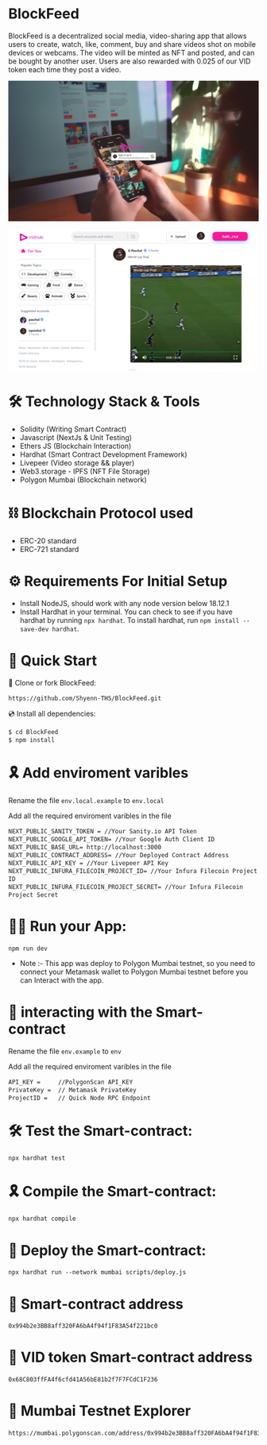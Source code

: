 # BlockFeed

BlockFeed is a decentralized social media, video-sharing app that allows users to create, watch, like, comment, buy and share videos shot on mobile devices or webcams. The video will be minted as NFT and posted, and can be bought by another user. Users are also rewarded with 0.025 of our VID token each time they post a video.

![screenshot](./assets//Screenshot%20(81).png)

![screenshot](./assets//Screenshot%20(80).png)

# 🛠 Technology Stack & Tools

- Solidity (Writing Smart Contract)
- Javascript (NextJs & Unit Testing)
- Ethers JS (Blockchain Interaction)
- Hardhat (Smart Contract Development Framework)
- Livepeer (Video storage && player)
- Web3.storage - IPFS (NFT File Storage)
- Polygon Mumbai (Blockchain network)

# ⛓ Blockchain Protocol used

- ERC-20 standard
- ERC-721 standard

# ⚙ Requirements For Initial Setup
- Install NodeJS, should work with any node version below 18.12.1
- Install Hardhat in your terminal. You can check to see if you have hardhat by running `npx hardhat`. To install hardhat, run `npm install --save-dev hardhat`.

# 🚀 Quick Start

📄 Clone or fork BlockFeed:

```
https://github.com/Shyenn-THS/BlockFeed.git
```
💿 Install all dependencies:

```
$ cd BlockFeed
$ npm install
```

# 🎗 Add enviroment varibles

Rename the file `env.local.example` to `env.local`

Add all the required enviroment varibles in the file

```
NEXT_PUBLIC_SANITY_TOKEN = //Your Sanity.io API Token
NEXT_PUBLIC_GOOGLE_API_TOKEN= //Your Google Auth Client ID  
NEXT_PUBLIC_BASE_URL= http://localhost:3000
NEXT_PUBLIC_CONTRACT_ADDRESS= //Your Deployed Contract Address
NEXT_PUBLIC_API_KEY = //Your Livepeer API Key
NEXT_PUBLIC_INFURA_FILECOIN_PROJECT_ID= //Your Infura Filecoin Project ID
NEXT_PUBLIC_INFURA_FILECOIN_PROJECT_SECRET= //Your Infura Filecoin Project Secret
```

# 🚴‍♂️ Run your App:

```
npm run dev
```

- Note :- This app was deploy to Polygon Mumbai testnet, so you need to connect your Metamask wallet to  Polygon Mumbai testnet before you can Interact with the app.

# 📄 interacting with the Smart-contract

Rename the file `env.example` to `env`

Add all the required enviroment varibles in the file

```
API_KEY =     //PolygonScan API_KEY
PrivateKey =  // Metamask PrivateKey
ProjectID =   // Quick Node RPC Endpoint
```

# 🛠 Test the Smart-contract:

```
npx hardhat test
```

# 🎗 Compile the Smart-contract:

```
npx hardhat compile
```
# 🔗 Deploy the Smart-contract:

```
npx hardhat run --network mumbai scripts/deploy.js
```

# 📄 Smart-contract address

```
0x994b2e3BB8aff320FA6bA4f94f1F83A54f221bc0
```

# 📄 VID token Smart-contract address

```
0x68C803ffFA4f6cfd41A56bE81b2f7F7FCdC1F236
```

# 📜 Mumbai Testnet Explorer

```
https://mumbai.polygonscan.com/address/0x994b2e3BB8aff320FA6bA4f94f1F83A54f221bc0
```